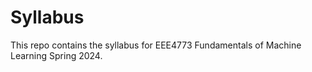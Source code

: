 # Syllabus
This repo contains the syllabus for EEE4773 Fundamentals of Machine Learning Spring 2024.

